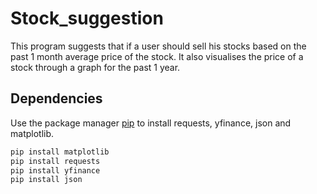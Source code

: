 # Stock_suggestion

This program suggests that if a user should sell his stocks based on the past 1 month average price of the stock. It also visualises the price of a stock through a graph for the past 1 year.

## Dependencies

Use the package manager [pip](https://pip.pypa.io/en/stable/) to install requests, yfinance, json and matplotlib.

```bash
pip install matplotlib
pip install requests
pip install yfinance
pip install json
```
